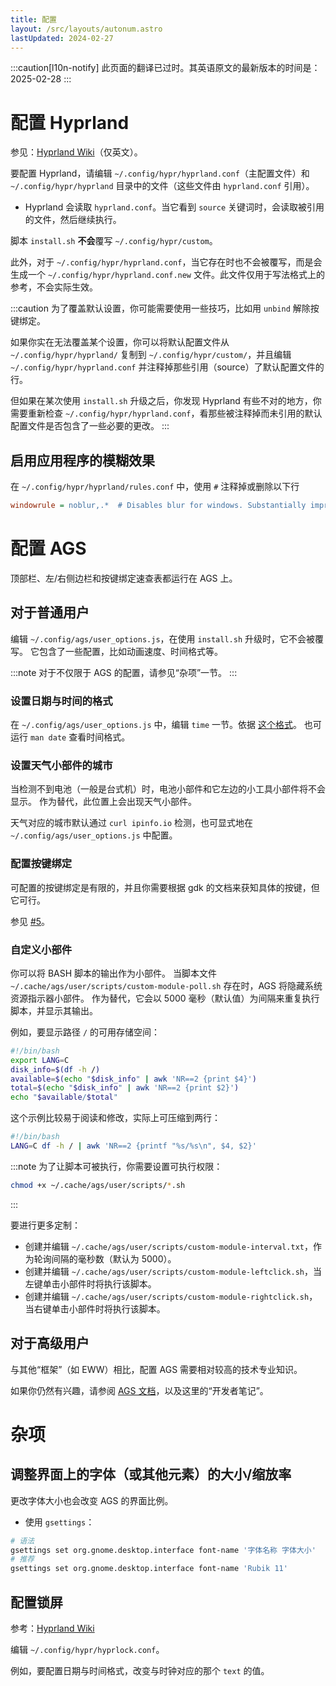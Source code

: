```yaml
---
title: 配置
layout: /src/layouts/autonum.astro
lastUpdated: 2024-02-27
---
```

:::caution[l10n-notify]
此页面的翻译已过时。其英语原文的最新版本的时间是：2025-02-28
:::


# 配置 Hyprland
参见：[Hyprland Wiki](https://wiki.hyprland.org/)（仅英文）。

要配置 Hyprland，请编辑 `~/.config/hypr/hyprland.conf`（主配置文件）和 `~/.config/hypr/hyprland` 目录中的文件（这些文件由 `hyprland.conf` 引用）。
- Hyprland 会读取 `hyprland.conf`。当它看到 `source` 关键词时，会读取被引用的文件，然后继续执行。

脚本 `install.sh` **不会**覆写 `~/.config/hypr/custom`。

此外，对于 `~/.config/hypr/hyprland.conf`，当它存在时也不会被覆写，而是会生成一个 `~/.config/hypr/hyprland.conf.new` 文件。此文件仅用于写法格式上的参考，不会实际生效。

:::caution
为了覆盖默认设置，你可能需要使用一些技巧，比如用 `unbind` 解除按键绑定。

如果你实在无法覆盖某个设置，你可以将默认配置文件从 `~/.config/hypr/hyprland/` 复制到 `~/.config/hypr/custom/`，并且编辑 `~/.config/hypr/hyprland.conf` 并注释掉那些引用（source）了默认配置文件的行。

但如果在某次使用 `install.sh` 升级之后，你发现 Hyprland 有些不对的地方，你需要重新检查 `~/.config/hypr/hyprland.conf`，看那些被注释掉而未引用的默认配置文件是否包含了一些必要的更改。
:::

## 启用应用程序的模糊效果
在 `~/.config/hypr/hyprland/rules.conf` 中，使用 `#` 注释掉或删除以下行
```ini
windowrule = noblur,.*  # Disables blur for windows. Substantially improves performance.
```

# 配置 AGS
顶部栏、左/右侧边栏和按键绑定速查表都运行在 AGS 上。

## 对于普通用户
编辑 `~/.config/ags/user_options.js`，在使用 `install.sh` 升级时，它不会被覆写。
它包含了一些配置，比如动画速度、时间格式等。

:::note
对于不仅限于 AGS 的配置，请参见“杂项”一节。
:::
### 设置日期与时间的格式
在 `~/.config/ags/user_options.js` 中，编辑 `time` 一节。依据 [这个格式](https://docs.gtk.org/glib/method.DateTime.format.html)。
也可运行 `man date` 查看时间格式。

### 设置天气小部件的城市
当检测不到电池（一般是台式机）时，电池小部件和它左边的小工具小部件将不会显示。
作为替代，此位置上会出现天气小部件。

天气对应的城市默认通过 `curl ipinfo.io` 检测，也可显式地在 `~/.config/ags/user_options.js` 中配置。

### 配置按键绑定
可配置的按键绑定是有限的，并且你需要根据 gdk 的文档来获知具体的按键，但它可行。

参见 [#5](https://github.com/end-4/dots-hyprland-wiki/issues/5)。

### 自定义小部件
你可以将 BASH 脚本的输出作为小部件。
当脚本文件 `~/.cache/ags/user/scripts/custom-module-poll.sh` 存在时，AGS 将隐藏系统资源指示器小部件。
作为替代，它会以 5000 毫秒（默认值）为间隔来重复执行脚本，并显示其输出。

例如，要显示路径 `/` 的可用存储空间：
```bash title="~/.cache/ags/user/scripts/custom-module-poll.sh"
#!/bin/bash
export LANG=C
disk_info=$(df -h /)
available=$(echo "$disk_info" | awk 'NR==2 {print $4}')
total=$(echo "$disk_info" | awk 'NR==2 {print $2}')
echo "$available/$total"
```
这个示例比较易于阅读和修改，实际上可压缩到两行：
```bash title="~/.cache/ags/user/scripts/custom-module-poll.sh"
#!/bin/bash
LANG=C df -h / | awk 'NR==2 {printf "%s/%s\n", $4, $2}'
```
:::note
为了让脚本可被执行，你需要设置可执行权限：
```bash
chmod +x ~/.cache/ags/user/scripts/*.sh
```
:::

要进行更多定制：
- 创建并编辑 `~/.cache/ags/user/scripts/custom-module-interval.txt`，作为轮询间隔的毫秒数（默认为 5000）。
- 创建并编辑 `~/.cache/ags/user/scripts/custom-module-leftclick.sh`，当左键单击小部件时将执行该脚本。
- 创建并编辑 `~/.cache/ags/user/scripts/custom-module-rightclick.sh`，当右键单击小部件时将执行该脚本。

## 对于高级用户
与其他“框架”（如 EWW）相比，配置 AGS 需要相对较高的技术专业知识。

如果你仍然有兴趣，请参阅 [AGS 文档](https://aylur.github.io/ags-docs)，以及这里的“开发者笔记”。

# 杂项
## 调整界面上的字体（或其他元素）的大小/缩放率
更改字体大小也会改变 AGS 的界面比例。

- 使用 `gsettings`：
```bash
# 语法
gsettings set org.gnome.desktop.interface font-name '字体名称 字体大小'
# 推荐
gsettings set org.gnome.desktop.interface font-name 'Rubik 11'
```

## 配置锁屏

参考：[Hyprland Wiki](https://wiki.hyprland.org/Hypr-Ecosystem/hyprlock/)

编辑 `~/.config/hypr/hyprlock.conf`。

例如，要配置日期与时间格式，改变与时钟对应的那个 `text` 的值。
